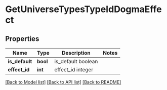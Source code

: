 # GetUniverseTypesTypeIdDogmaEffect

## Properties
Name | Type | Description | Notes
------------ | ------------- | ------------- | -------------
**is_default** | **bool** | is_default boolean | 
**effect_id** | **int** | effect_id integer | 

[[Back to Model list]](../README.md#documentation-for-models) [[Back to API list]](../README.md#documentation-for-api-endpoints) [[Back to README]](../README.md)


